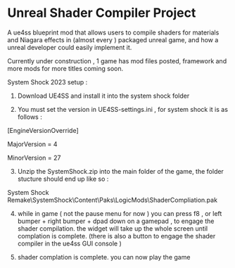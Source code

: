 # Unreal Shader Compiler Project
A ue4ss blueprint mod that allows users to compile shaders for materials and Niagara effects in (almost every ) packaged unreal game, and how a unreal developer could easily implement it.


Currently under construction , 1 game has mod files posted, framework and more mods for more titles coming soon. 




System Shock 2023 setup :

1. Download UE4SS and install it into the system shock folder

2. You must set the version in UE4SS-settings.ini , for system shock it is as follows :

[EngineVersionOverride]

MajorVersion = 4

MinorVersion = 27

3. Unzip the SystemShock.zip into the main folder of the game, the folder stucture should end up like so : 

System Shock Remake\SystemShock\Content\Paks\LogicMods\ShaderCompliation.pak


4. while in game ( not the pause menu for now ) you can press f8 , or left bumper + right bumper + dpad down on a gamepad , to engage the shader compilation.
the widget will take up the whole screen until complation is complete. (there is also a button to engage the shader compiler in the ue4ss GUI console )


5. shader complation is complete. you can now play the game
